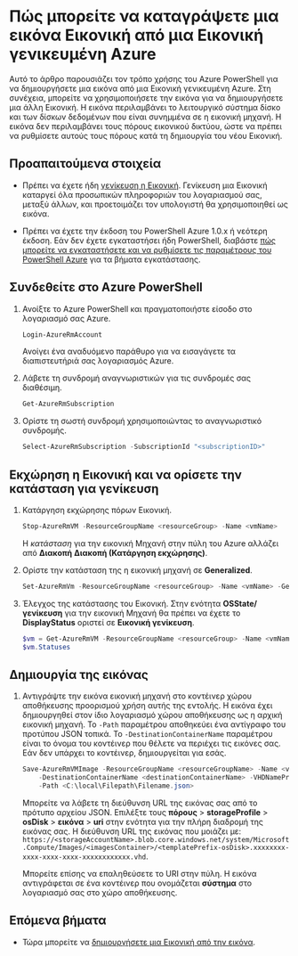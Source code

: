 <properties
    pageTitle="Καταγράψτε μια εικόνα Εικονική από γενικευμένη Εικονική Azure | Microsoft Azure"
    description="Μάθετε πώς μπορείτε να καταγράψετε μια εικόνα Εικονική από μια γενικευμένη Εικονική Azure που δημιουργήσατε στο μοντέλο ανάπτυξης για τη διαχείριση πόρων"
    services="virtual-machines-windows"
    documentationCenter=""
    authors="cynthn"
    manager="timlt"
    editor=""
    tags="azure-resource-manager"/>

<tags
    ms.service="virtual-machines-windows"
    ms.workload="infrastructure-services"
    ms.tgt_pltfrm="vm-windows"
    ms.devlang="na"
    ms.topic="article"
    ms.date="10/20/2016"
    ms.author="cynthn"/>

# <a name="how-to-capture-a-vm-image-from-a-generalized-azure-vm"></a>Πώς μπορείτε να καταγράψετε μια εικόνα Εικονική από μια Εικονική γενικευμένη Azure


Αυτό το άρθρο παρουσιάζει τον τρόπο χρήσης του Azure PowerShell για να δημιουργήσετε μια εικόνα από μια Εικονική γενικευμένη Azure. Στη συνέχεια, μπορείτε να χρησιμοποιήσετε την εικόνα για να δημιουργήσετε μια άλλη Εικονική. Η εικόνα περιλαμβάνει το λειτουργικό σύστημα δίσκο και των δίσκων δεδομένων που είναι συνημμένα σε η εικονική μηχανή. Η εικόνα δεν περιλαμβάνει τους πόρους εικονικού δικτύου, ώστε να πρέπει να ρυθμίσετε αυτούς τους πόρους κατά τη δημιουργία του νέου Εικονική. 


## <a name="prerequisites"></a>Προαπαιτούμενα στοιχεία

- Πρέπει να έχετε ήδη [γενίκευση η Εικονική](virtual-machines-windows-generalize-vhd.md). Γενίκευση μια Εικονική καταργεί όλα προσωπικών πληροφοριών του λογαριασμού σας, μεταξύ άλλων, και προετοιμάζει τον υπολογιστή θα χρησιμοποιηθεί ως εικόνα.

- Πρέπει να έχετε την έκδοση του PowerShell Azure 1.0.x ή νεότερη έκδοση. Εάν δεν έχετε εγκαταστήσει ήδη PowerShell, διαβάστε [πώς μπορείτε να εγκαταστήσετε και να ρυθμίσετε τις παραμέτρους του PowerShell Azure](../powershell-install-configure.md) για τα βήματα εγκατάστασης.


## <a name="log-in-to-azure-powershell"></a>Συνδεθείτε στο Azure PowerShell

1. Ανοίξτε το Azure PowerShell και πραγματοποιήστε είσοδο στο λογαριασμό σας Azure.

    ```powershell
    Login-AzureRmAccount
    ```

    Ανοίγει ένα αναδυόμενο παράθυρο για να εισαγάγετε τα διαπιστευτήριά σας λογαριασμός Azure.

2. Λάβετε τη συνδρομή αναγνωριστικών για τις συνδρομές σας διαθέσιμη.

    ```powershell
    Get-AzureRmSubscription
    ```

3. Ορίστε τη σωστή συνδρομή χρησιμοποιώντας το αναγνωριστικό συνδρομής.

    ```powershell
    Select-AzureRmSubscription -SubscriptionId "<subscriptionID>"
    ```

## <a name="deallocate-the-vm-and-set-the-state-to-generalized"></a>Εκχώρηση η Εικονική και να ορίσετε την κατάσταση για γενίκευση       

1. Κατάργηση εκχώρησης πόρων Εικονική.

    ```powershell
    Stop-AzureRmVM -ResourceGroupName <resourceGroup> -Name <vmName>
    ```

    Η *κατάσταση* για την εικονική Μηχανή στην πύλη του Azure αλλάζει από **Διακοπή** **Διακοπή (Κατάργηση εκχώρησης)**.

2. Ορίστε την κατάσταση της η εικονική μηχανή σε **Generalized**. 

    ```powershell
    Set-AzureRmVm -ResourceGroupName <resourceGroup> -Name <vmName> -Generalized
    ```

3. Έλεγχος της κατάστασης του Εικονική. Στην ενότητα **OSState/γενίκευση** για την εικονική Μηχανή θα πρέπει να έχετε το **DisplayStatus** οριστεί σε **Εικονική γενίκευση**.  

    ```powershell
    $vm = Get-AzureRmVM -ResourceGroupName <resourceGroup> -Name <vmName> -Status
    $vm.Statuses
    ```

## <a name="create-the-image"></a>Δημιουργία της εικόνας 

1. Αντιγράψτε την εικόνα εικονική μηχανή στο κοντέινερ χώρου αποθήκευσης προορισμού χρήση αυτής της εντολής. Η εικόνα έχει δημιουργηθεί στον ίδιο λογαριασμό χώρου αποθήκευσης ως η αρχική εικονική μηχανή. Το `-Path` παραμέτρου αποθηκεύει ένα αντίγραφο του προτύπου JSON τοπικά. Το `-DestinationContainerName` παραμέτρου είναι το όνομα του κοντέινερ που θέλετε να περιέχει τις εικόνες σας. Εάν δεν υπάρχει το κοντέινερ, δημιουργείται για εσάς.

    ```powershell
    Save-AzureRmVMImage -ResourceGroupName <resourceGroupName> -Name <vmName> `
        -DestinationContainerName <destinationContainerName> -VHDNamePrefix <templateNamePrefix> `
        -Path <C:\local\Filepath\Filename.json>
    ```

    Μπορείτε να λάβετε τη διεύθυνση URL της εικόνας σας από το πρότυπο αρχείου JSON. Επιλέξτε τους **πόρους** > **storageProfile** > **osDisk** > **εικόνα** > **uri** στην ενότητα για την πλήρη διαδρομή της εικόνας σας. Η διεύθυνση URL της εικόνας που μοιάζει με: `https://<storageAccountName>.blob.core.windows.net/system/Microsoft.Compute/Images/<imagesContainer>/<templatePrefix-osDisk>.xxxxxxxx-xxxx-xxxx-xxxx-xxxxxxxxxxxx.vhd`.
    
    Μπορείτε επίσης να επαληθεύσετε το URI στην πύλη. Η εικόνα αντιγράφεται σε ένα κοντέινερ που ονομάζεται **σύστημα** στο λογαριασμό σας στο χώρο αποθήκευσης. 


## <a name="next-steps"></a>Επόμενα βήματα

- Τώρα μπορείτε να [δημιουργήσετε μια Εικονική από την εικόνα](virtual-machines-windows-create-vm-generalized.md).

